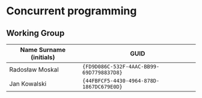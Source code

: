 # Concurrent programming

## Working Group

| Name Surname (initials) | GUID                                     |
| ----------------------- | ---------------------------------------- |
| Radosław Moskal         | `{FD9D086C-532F-4AAC-BB99-69D7798837D8}` |
| Jan Kowalski            | `{44FBFCF5-4430-4964-878D-1867DC679E0D}` |
